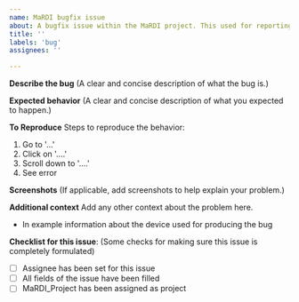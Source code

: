 ```yaml
---
name: MaRDI bugfix issue
about: A bugfix issue within the MaRDI project. This used for reporting bugs. For new features and enhanchements there is another template, called 'MaRDI standard issue' 
title: ''
labels: 'bug'
assignees: ''

---
```


**Describe the bug**
(A clear and concise description of what the bug is.)


**Expected behavior**
(A clear and concise description of what you expected to happen.)


**To Reproduce**
Steps to reproduce the behavior:
1. Go to '...'
2. Click on '....'
3. Scroll down to '....'
4. See error


**Screenshots**
(If applicable, add screenshots to help explain your problem.)


**Additional context**
Add any other context about the problem here.
- In example information about the device used for producing the bug


**Checklist for this issue**: 
(Some checks for making sure this issue is completely formulated)
- [ ] Assignee has been set for this issue 
- [ ] All fields of the issue have been filled 
- [ ] MaRDI_Project has been assigned as project

